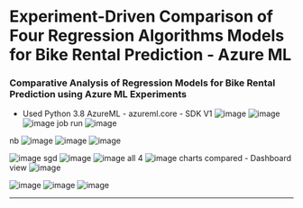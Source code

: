 
# Experiment-Driven Comparison of Four Regression Algorithms Models for Bike Rental Prediction - Azure ML 
### Comparative Analysis of Regression Models for Bike Rental Prediction using Azure ML Experiments

* Used Python 3.8 AzureML - azureml.core - SDK V1
![image](https://github.com/user-attachments/assets/83826743-f116-4b51-9770-52d083aea118)
![image](https://github.com/user-attachments/assets/ca5828af-c9b5-45b2-a06c-a7aa65d8c418)
![image](https://github.com/user-attachments/assets/413132c0-eb46-43a4-924c-0e67b9313cf2)
job run
![image](https://github.com/user-attachments/assets/2078d0bd-3aa4-447d-b66b-0d871bb794ef)

nb
![image](https://github.com/user-attachments/assets/06e87a69-4cba-4d2a-a433-bf22d65a043a)
![image](https://github.com/user-attachments/assets/538634d0-57e5-44d8-92d6-62739926127e)
![image](https://github.com/user-attachments/assets/8f0ec45a-e0f9-49f7-8e0a-79bd6d6ec6db)


![image](https://github.com/user-attachments/assets/310df030-be06-4a5c-a868-a2ac3d24b423)
sgd
![image](https://github.com/user-attachments/assets/dedc17a8-9b30-417d-8218-902b450f1a0f)
![image](https://github.com/user-attachments/assets/19e9786f-e507-478d-ac6a-7e61200c1ba6)
all 4 
![image](https://github.com/user-attachments/assets/76df4734-6782-4c52-86dc-429591ed89bc)
charts compared - Dashboard view
![image](https://github.com/user-attachments/assets/ffdcc0c5-16d7-4f08-930c-09d575ad5451)

![image](https://github.com/user-attachments/assets/feefc936-0d87-42c3-b463-23ce092bfc72)
![image](https://github.com/user-attachments/assets/b1430057-02c9-4f64-b92b-704fa08e883a)
![image](https://github.com/user-attachments/assets/65f0222e-ec99-40cf-ae02-8e4934b06836)

-------------------------------------------------------------------------------------------------------
